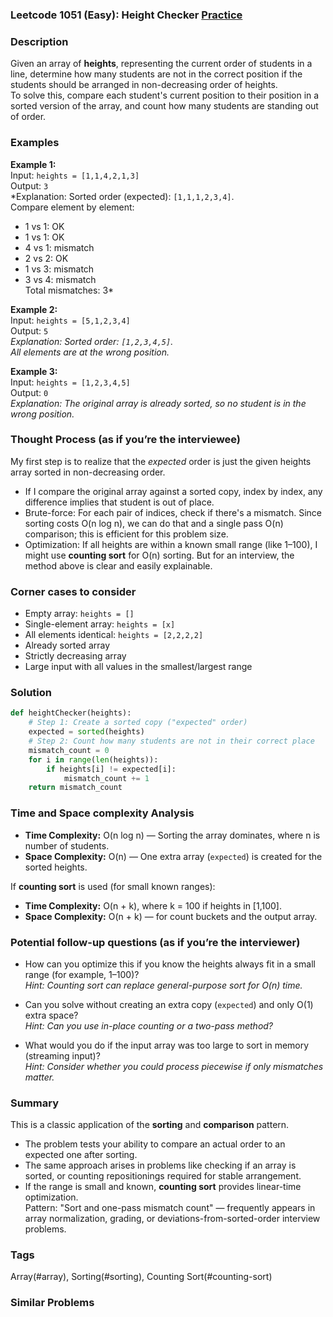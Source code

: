 ### Leetcode 1051 (Easy): Height Checker [Practice](https://leetcode.com/problems/height-checker)

### Description  
Given an array of **heights**, representing the current order of students in a line, determine how many students are not in the correct position if the students should be arranged in non-decreasing order of heights.  
To solve this, compare each student's current position to their position in a sorted version of the array, and count how many students are standing out of order.

### Examples  

**Example 1:**  
Input: `heights = [1,1,4,2,1,3]`  
Output: `3`  
*Explanation: Sorted order (expected): `[1,1,1,2,3,4]`.  
Compare element by element:
- 1 vs 1: OK
- 1 vs 1: OK
- 4 vs 1: mismatch
- 2 vs 2: OK
- 1 vs 3: mismatch
- 3 vs 4: mismatch  
Total mismatches: 3*

**Example 2:**  
Input: `heights = [5,1,2,3,4]`  
Output: `5`  
*Explanation: Sorted order: `[1,2,3,4,5]`.  
All elements are at the wrong position.*

**Example 3:**  
Input: `heights = [1,2,3,4,5]`  
Output: `0`  
*Explanation: The original array is already sorted, so no student is in the wrong position.*


### Thought Process (as if you’re the interviewee)  
My first step is to realize that the *expected* order is just the given heights array sorted in non-decreasing order.  
- If I compare the original array against a sorted copy, index by index, any difference implies that student is out of place.
- Brute-force: For each pair of indices, check if there's a mismatch. Since sorting costs O(n log n), we can do that and a single pass O(n) comparison; this is efficient for this problem size.
- Optimization: If all heights are within a known small range (like 1–100), I might use **counting sort** for O(n) sorting. But for an interview, the method above is clear and easily explainable.

### Corner cases to consider  
- Empty array: `heights = []`
- Single-element array: `heights = [x]`
- All elements identical: `heights = [2,2,2,2]`
- Already sorted array
- Strictly decreasing array
- Large input with all values in the smallest/largest range

### Solution

```python
def heightChecker(heights):
    # Step 1: Create a sorted copy ("expected" order)
    expected = sorted(heights)
    # Step 2: Count how many students are not in their correct place
    mismatch_count = 0
    for i in range(len(heights)):
        if heights[i] != expected[i]:
            mismatch_count += 1
    return mismatch_count
```

### Time and Space complexity Analysis  

- **Time Complexity:** O(n log n) — Sorting the array dominates, where n is number of students.
- **Space Complexity:** O(n) — One extra array (`expected`) is created for the sorted heights.

If **counting sort** is used (for small known ranges):  
- **Time Complexity:** O(n + k), where k = 100 if heights in [1,100].
- **Space Complexity:** O(n + k) — for count buckets and the output array.

### Potential follow-up questions (as if you’re the interviewer)  

- How can you optimize this if you know the heights always fit in a small range (for example, 1–100)?  
  *Hint: Counting sort can replace general-purpose sort for O(n) time.*

- Can you solve without creating an extra copy (`expected`) and only O(1) extra space?  
  *Hint: Can you use in-place counting or a two-pass method?*

- What would you do if the input array was too large to sort in memory (streaming input)?  
  *Hint: Consider whether you could process piecewise if only mismatches matter.*

### Summary
This is a classic application of the **sorting** and **comparison** pattern.  
- The problem tests your ability to compare an actual order to an expected one after sorting.
- The same approach arises in problems like checking if an array is sorted, or counting repositionings required for stable arrangement.  
- If the range is small and known, **counting sort** provides linear-time optimization.  
Pattern: "Sort and one-pass mismatch count" — frequently appears in array normalization, grading, or deviations-from-sorted-order interview problems.

### Tags
Array(#array), Sorting(#sorting), Counting Sort(#counting-sort)

### Similar Problems
